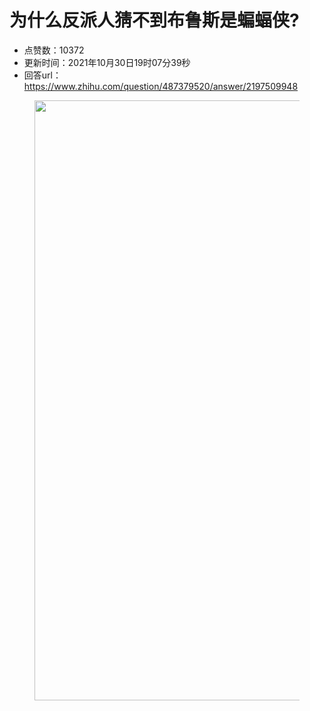 # 为什么反派人猜不到布鲁斯是蝙蝠侠?
- 点赞数：10372
- 更新时间：2021年10月30日19时07分39秒
- 回答url：https://www.zhihu.com/question/487379520/answer/2197509948
<body>
 <p></p>
 <figure data-size="normal">
  <img src="https://picx.zhimg.com/50/v2-4b4e174870d1b69dc1a2071f99d2856f_720w.jpg?source=1940ef5c" data-rawwidth="960" data-rawheight="1159" data-size="normal" data-original-token="v2-9cdf68ef3065c51a618b477c1b134a48" data-default-watermark-src="https://pic1.zhimg.com/50/v2-0e7180c1d0b9490117151d6b142afe88_720w.jpg?source=1940ef5c" class="origin_image zh-lightbox-thumb" width="960" data-original="https://picx.zhimg.com/v2-4b4e174870d1b69dc1a2071f99d2856f_r.jpg?source=1940ef5c">
 </figure>
 <p></p>
</body>